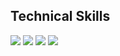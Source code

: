 

<!--
**Shayan-Bravo/Shayan-Bravo** is a ✨ _special_ ✨ repository because its `README.md` (this file) appears on your GitHub profile.

Here are some ideas to get you started:

- 🔭 I’m currently working on ...
- 🌱 I’m currently learning ...
- 👯 I’m looking to collaborate on ...
- 🤔 I’m looking for help with ...
- 💬 Ask me about ...
- 📫 How to reach me: ...
- 😄 Pronouns: ...
- ⚡ Fun fact: ...
-->
## Technical Skills

<img src="https://img.shields.io/badge/Python-white.svg?&style=flat-square&logo=python&logoColor=3776AB"> <img src="https://img.shields.io/badge/C++-white.svg?&style=flat-square&logo=c%2B%2B&logoColor=00599C"> <img src="https://img.shields.io/badge/Java-white.svg?&style=flat-square&logo=java&logoColor=orange"> <img src="https://img.shields.io/badge/JavaScript-white.svg?&style=flat-square&logo=python&logoColor=3776AB"> 
